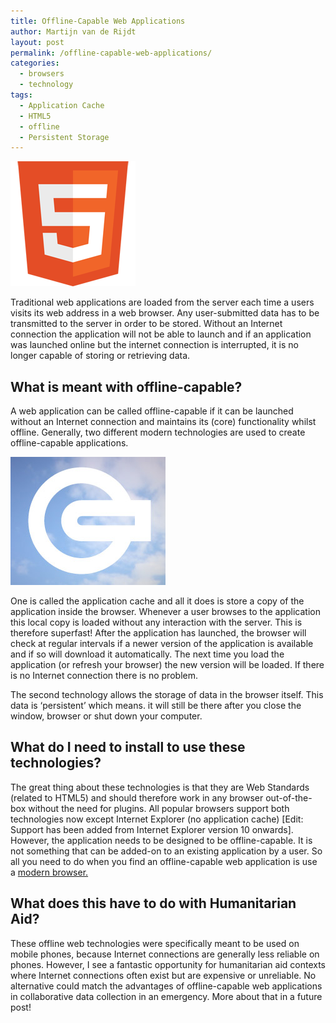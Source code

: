 ```yaml
---
title: Offline-Capable Web Applications
author: Martijn van de Rijdt
layout: post
permalink: /offline-capable-web-applications/
categories:
  - browsers
  - technology
tags:
  - Application Cache
  - HTML5
  - offline
  - Persistent Storage
---
```

![HTML5 badge][1]

 [1]: ../files/2011/04/HTML5_badge.png "HTML5 badge"

Traditional web applications are loaded from the server each time a users visits its web address in a web browser. Any user-submitted data has to be transmitted to the server in order to be stored. Without an Internet connection the application will not be able to launch and if an application was launched online but the internet connection is interrupted, it is no longer capable of storing or retrieving data.

## What is meant with offline-capable?

A web application can be called offline-capable if it can be launched without an Internet connection and maintains its (core) functionality whilst offline. Generally, two different modern technologies are used to create offline-capable applications.

![HTML5 Offline Storage icon][2]

 [2]: ../files/2011/04/Screen-Shot-2011-12-10-at-1.57.33-PM.png "HTML5 Offline Storage icon"

One is called the application cache and all it does is store a copy of the application inside the browser. Whenever a user browses to the application this local copy is loaded without any interaction with the server. This is therefore superfast! After the application has launched, the browser will check at regular intervals if a newer version of the application is available and if so will download it automatically. The next time you load the application (or refresh your browser) the new version will be loaded. If there is no Internet connection there is no problem.

The second technology allows the storage of data in the browser itself. This data is ‘persistent’ which means. it will still be there after you close the window, browser or shut down your computer.

## What do I need to install to use these technologies?

The great thing about these technologies is that they are Web Standards (related to HTML5) and should therefore work in any browser out-of-the-box without the need for plugins. All popular browsers support both technologies now except Internet Explorer (no application cache) [Edit: Support has been added from Internet Explorer version 10 onwards]. However, the application needs to be designed to be offline-capable. It is not something that can be added-on to an existing application by a user. So all you need to do when you find an offline-capable web application is use a [modern browser.][3]

 [3]: /humanitarian-aid-browsing/ "Humanitarian Aid Browsing"

## What does this have to do with Humanitarian Aid?

These offline web technologies were specifically meant to be used on mobile phones, because Internet connections are generally less reliable on phones. However, I see a fantastic opportunity for humanitarian aid contexts where Internet connections often exist but are expensive or unreliable. No alternative could match the advantages of offline-capable web applications in collaborative data collection in an emergency. More about that in a future post!

